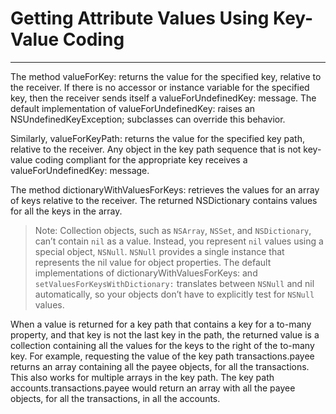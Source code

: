 # Getting Attribute Values Using Key-Value Coding
---

The method valueForKey: returns the value for the specified key, relative to the receiver. If there is no accessor or instance variable for the specified key, then the receiver sends itself a valueForUndefinedKey: message. The default implementation of valueForUndefinedKey: raises an NSUndefinedKeyException; subclasses can override this behavior.

Similarly, valueForKeyPath: returns the value for the specified key path, relative to the receiver. Any object in the key path sequence that is not key-value coding compliant for the appropriate key receives a valueForUndefinedKey: message.

The method dictionaryWithValuesForKeys: retrieves the values for an array of keys relative to the receiver. The returned NSDictionary contains values for all the keys in the array.

> Note: Collection objects, such as `NSArray`, `NSSet`, and `NSDictionary`, can’t contain `nil` as a value. Instead, you represent `nil` values using a special object, `NSNull`. `NSNull` provides a single instance that represents the nil value for object properties. The default implementations of dictionaryWithValuesForKeys: and `setValuesForKeysWithDictionary:` translates between `NSNull` and nil automatically, so your objects don’t have to explicitly test for `NSNull` values.

When a value is returned for a key path that contains a key for a to-many property, and that key is not the last key in the path, the returned value is a collection containing all the values for the keys to the right of the to-many key. For example, requesting the value of the key path transactions.payee returns an array containing all the payee objects, for all the transactions. This also works for multiple arrays in the key path. The key path accounts.transactions.payee would return an array with all the payee objects, for all the transactions, in all the accounts.

